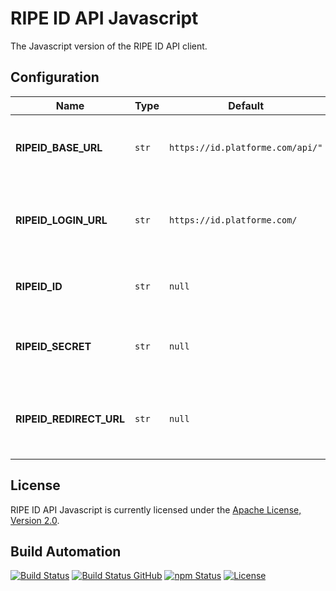 # RIPE ID API Javascript

The Javascript version of the RIPE ID API client.

## Configuration

| Name | Type | Default | Description |
| ----- | ----- | ----- | ----- |
| **RIPEID_BASE_URL** | `str` | `https://id.platforme.com/api/"` | The base URL to the RIPE ID server instance to be used. |
| **RIPEID_LOGIN_URL** | `str` | `https://id.platforme.com/` | The base URL to the web login endpoints of the RIPE ID instance. |
| **RIPEID_ID** | `str` | `null` | The client ID to be used for RIPE ID client authentication. |
| **RIPEID_SECRET** | `str` | `null` | The client secret to be used for RIPE ID client authentication. |
| **RIPEID_REDIRECT_URL** | `str` | `null` | The redirect URL to be used under the interactive authentication of OAuth. |

## License

RIPE ID API Javascript is currently licensed under the [Apache License, Version 2.0](http://www.apache.org/licenses/).

## Build Automation

[![Build Status](https://travis-ci.org/ripe-tech/ripe-id-api-js.svg?branch=master)](https://travis-ci.org/ripe-tech/ripe-id-api-js)
[![Build Status GitHub](https://github.com/ripe-tech/ripe-id-api-js/workflows/Main%20Workflow/badge.svg)](https://github.com/ripe-tech/ripe-id-api-js/actions)
[![npm Status](https://img.shields.io/npm/v/ripe-id-api.svg)](https://www.npmjs.com/package/ripe-id-api)
[![License](https://img.shields.io/badge/license-Apache%202.0-blue.svg)](https://www.apache.org/licenses/)
